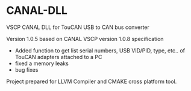 # CANAL-DLL
VSCP CANAL DLL for TouCAN USB to CAN bus converter

Version 1.0.5 based on CANAL VSCP version 1.0.8 specification

- Added function to get list serial numbers, USB VID/PID, type, etc.. of TouCAN adapters attached to a PC
- fixed a memory leaks
- bug fixes

Project prepared for LLVM Compiler and CMAKE cross platform tool.
